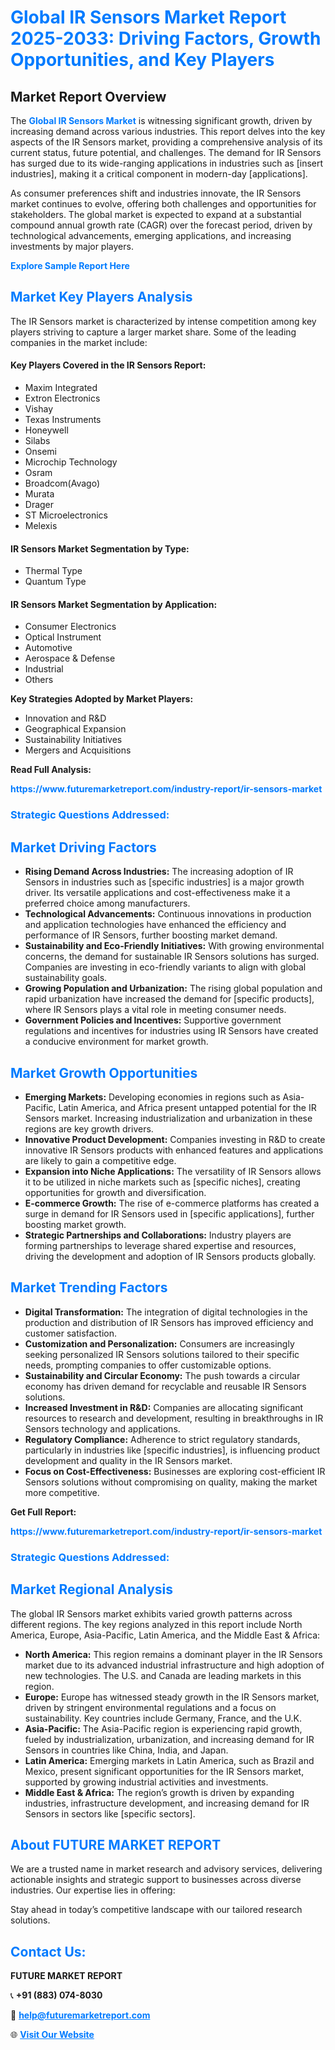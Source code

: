 <h1 style="color: #007BFF;">Global IR Sensors Market Report 2025-2033: Driving Factors, Growth Opportunities, and Key Players</h1>

<section id="overview">
<h2>Market Report Overview</h2>
<p>The <a href="https://www.futuremarketreport.com/industry-report/ir-sensors-market" style="color: #007BFF; text-decoration: none;"><strong>Global IR Sensors Market</strong></a> is witnessing significant growth, driven by increasing demand across various industries. This report delves into the key aspects of the IR Sensors market, providing a comprehensive analysis of its current status, future potential, and challenges. The demand for IR Sensors has surged due to its wide-ranging applications in industries such as [insert industries], making it a critical component in modern-day [applications].</p>
<p>As consumer preferences shift and industries innovate, the IR Sensors market continues to evolve, offering both challenges and opportunities for stakeholders. The global market is expected to expand at a substantial compound annual growth rate (CAGR) over the forecast period, driven by technological advancements, emerging applications, and increasing investments by major players.</p>
</section>

<section id="overview">
<p><a href="https://www.futuremarketreport.com/request-sample/reportId=60160" style="color: #007BFF; text-decoration: none;"><strong>Explore Sample Report Here</strong></a></p>
</section>

<section id="key-players">
<h2 style="color: #007BFF;">Market Key Players Analysis</h2>
<p>The IR Sensors market is characterized by intense competition among key players striving to capture a larger market share. Some of the leading companies in the market include:</p>
<h4>Key Players Covered in the IR Sensors Report:</h4>
<ul><li>Maxim Integrated</li><li>Extron Electronics</li><li>Vishay</li><li>Texas Instruments</li><li>Honeywell</li><li>Silabs</li><li>Onsemi</li><li>Microchip Technology</li><li>Osram</li><li>Broadcom(Avago)</li><li>Murata</li><li>Drager</li><li>ST Microelectronics</li><li>Melexis</li></ul>
<h4>IR Sensors Market Segmentation by Type:</h4>
<ul><li>Thermal Type</li><li>Quantum Type</li></ul>

<h4>IR Sensors Market Segmentation by Application:</h4>
<ul><li>Consumer Electronics</li><li>Optical Instrument</li><li>Automotive</li><li>Aerospace &amp; Defense</li><li>Industrial</li><li>Others</li></ul>
<p><strong>Key Strategies Adopted by Market Players:</strong></p>
<ul>
<li>Innovation and R&D</li>
<li>Geographical Expansion</li>
<li>Sustainability Initiatives</li>
<li>Mergers and Acquisitions</li>
</ul>
</section>

<section>
<p><strong>Read Full Analysis: </strong></p><a href="https://www.futuremarketreport.com/industry-report/ir-sensors-market" style="color: #007BFF; text-decoration: none;"><strong>https://www.futuremarketreport.com/industry-report/ir-sensors-market</strong></a>
<h3 style="color: #007BFF;">Strategic Questions Addressed:</h3>
</section>

<section id="driving-factors">
<h2 style="color: #007BFF;">Market Driving Factors</h2>
<ul>
<li><strong>Rising Demand Across Industries:</strong> The increasing adoption of IR Sensors in industries such as [specific industries] is a major growth driver. Its versatile applications and cost-effectiveness make it a preferred choice among manufacturers.</li>
<li><strong>Technological Advancements:</strong> Continuous innovations in production and application technologies have enhanced the efficiency and performance of IR Sensors, further boosting market demand.</li>
<li><strong>Sustainability and Eco-Friendly Initiatives:</strong> With growing environmental concerns, the demand for sustainable IR Sensors solutions has surged. Companies are investing in eco-friendly variants to align with global sustainability goals.</li>
<li><strong>Growing Population and Urbanization:</strong> The rising global population and rapid urbanization have increased the demand for [specific products], where IR Sensors plays a vital role in meeting consumer needs.</li>
<li><strong>Government Policies and Incentives:</strong> Supportive government regulations and incentives for industries using IR Sensors have created a conducive environment for market growth.</li>
</ul>
</section>

<section id="growth-opportunities">
<h2 style="color: #007BFF;">Market Growth Opportunities</h2>
<ul>
<li><strong>Emerging Markets:</strong> Developing economies in regions such as Asia-Pacific, Latin America, and Africa present untapped potential for the IR Sensors market. Increasing industrialization and urbanization in these regions are key growth drivers.</li>
<li><strong>Innovative Product Development:</strong> Companies investing in R&D to create innovative IR Sensors products with enhanced features and applications are likely to gain a competitive edge.</li>
<li><strong>Expansion into Niche Applications:</strong> The versatility of IR Sensors allows it to be utilized in niche markets such as [specific niches], creating opportunities for growth and diversification.</li>
<li><strong>E-commerce Growth:</strong> The rise of e-commerce platforms has created a surge in demand for IR Sensors used in [specific applications], further boosting market growth.</li>
<li><strong>Strategic Partnerships and Collaborations:</strong> Industry players are forming partnerships to leverage shared expertise and resources, driving the development and adoption of IR Sensors products globally.</li>
</ul>
</section>

<section id="trending-factors">
<h2 style="color: #007BFF;">Market Trending Factors</h2>
<ul>
<li><strong>Digital Transformation:</strong> The integration of digital technologies in the production and distribution of IR Sensors has improved efficiency and customer satisfaction.</li>
<li><strong>Customization and Personalization:</strong> Consumers are increasingly seeking personalized IR Sensors solutions tailored to their specific needs, prompting companies to offer customizable options.</li>
<li><strong>Sustainability and Circular Economy:</strong> The push towards a circular economy has driven demand for recyclable and reusable IR Sensors solutions.</li>
<li><strong>Increased Investment in R&D:</strong> Companies are allocating significant resources to research and development, resulting in breakthroughs in IR Sensors technology and applications.</li>
<li><strong>Regulatory Compliance:</strong> Adherence to strict regulatory standards, particularly in industries like [specific industries], is influencing product development and quality in the IR Sensors market.</li>
<li><strong>Focus on Cost-Effectiveness:</strong> Businesses are exploring cost-efficient IR Sensors solutions without compromising on quality, making the market more competitive.</li>
</ul>
</section>

<section>
<p><strong>Get Full Report: </strong></p><a href="https://www.futuremarketreport.com/industry-report/ir-sensors-market" style="color: #007BFF; text-decoration: none;"><strong>https://www.futuremarketreport.com/industry-report/ir-sensors-market</strong></a>
<h3 style="color: #007BFF;">Strategic Questions Addressed:</h3>
</section>


<section id="regional-analysis">
<h2 style="color: #007BFF;">Market Regional Analysis</h2>
<p>The global IR Sensors market exhibits varied growth patterns across different regions. The key regions analyzed in this report include North America, Europe, Asia-Pacific, Latin America, and the Middle East & Africa:</p>
<ul>
<li><strong>North America:</strong> This region remains a dominant player in the IR Sensors market due to its advanced industrial infrastructure and high adoption of new technologies. The U.S. and Canada are leading markets in this region.</li>
<li><strong>Europe:</strong> Europe has witnessed steady growth in the IR Sensors market, driven by stringent environmental regulations and a focus on sustainability. Key countries include Germany, France, and the U.K.</li>
<li><strong>Asia-Pacific:</strong> The Asia-Pacific region is experiencing rapid growth, fueled by industrialization, urbanization, and increasing demand for IR Sensors in countries like China, India, and Japan.</li>
<li><strong>Latin America:</strong> Emerging markets in Latin America, such as Brazil and Mexico, present significant opportunities for the IR Sensors market, supported by growing industrial activities and investments.</li>
<li><strong>Middle East & Africa:</strong> The region’s growth is driven by expanding industries, infrastructure development, and increasing demand for IR Sensors in sectors like [specific sectors].</li>
</ul>
</section>

<footer>
<h2 style="color: #007BFF;">About FUTURE MARKET REPORT</h2>
<p>We are a trusted name in market research and advisory services, delivering actionable insights and strategic support to businesses across diverse industries. Our expertise lies in offering:</p>

<p>Stay ahead in today’s competitive landscape with our tailored research solutions.</p>

<h2 style="color: #007BFF;">Contact Us:</h2>
<p><strong>FUTURE MARKET REPORT</strong></p>
<p>📞 <strong>+91 (883) 074-8030</strong></p>
<p>📧 <strong><a href="mailto:help@futuremarketreport.com" style="color: #007BFF;">help@futuremarketreport.com</a></strong></p>
<p>🌐 <strong><a href="https://www.futuremarketreport.com/" style="color: #007BFF;">Visit Our Website</a></strong></p>
</footer>